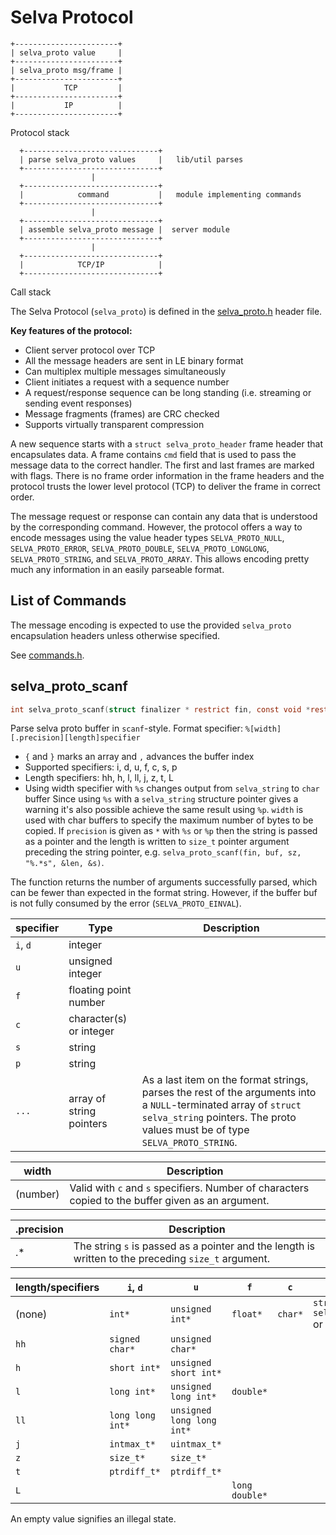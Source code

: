 <!--
Copyright (c) 2022-2023 SAULX

SPDX-License-Identifier: MIT
-->

Selva Protocol
==============


```
+-----------------------+
| selva_proto value     |
+-----------------------+
| selva_proto msg/frame |
+-----------------------+
|           TCP         |
+-----------------------+
|           IP          |
+-----------------------+
```
Protocol stack


```
  +------------------------------+
  | parse selva_proto values     |   lib/util parses
  +------------------------------+
                  |
  +------------------------------+
  |            command           |   module implementing commands
  +------------------------------+
                  |
  +------------------------------+
  | assemble selva_proto message |  server module
  +------------------------------+
                  |
  +------------------------------+
  |            TCP/IP            |
  +------------------------------+
```
Call stack


The Selva Protocol (`selva_proto`) is defined in the
[selva\_proto.h](../include/selva_proto.h) header file.

**Key features of the protocol:**

- Client server protocol over TCP
- All the message headers are sent in LE binary format
- Can multiplex multiple messages simultaneously
- Client initiates a request with a sequence number
- A request/response sequence can be long standing (i.e. streaming or sending event responses)
- Message fragments (frames) are CRC checked
- Supports virtually transparent compression

A new sequence starts with a `struct selva_proto_header` frame header that
encapsulates data. A frame contains `cmd` field that is used to pass the
message data to the correct handler. The first and last frames are marked with
flags. There is no frame order information in the frame headers and the protocol
trusts the lower level protocol (TCP) to deliver the frame in correct order.

The message request or response can contain any data that is understood by the
corresponding command. However, the protocol offers a way to encode messages
using the value header types `SELVA_PROTO_NULL`, `SELVA_PROTO_ERROR`,
`SELVA_PROTO_DOUBLE`, `SELVA_PROTO_LONGLONG`, `SELVA_PROTO_STRING`, and
`SELVA_PROTO_ARRAY`. This allows encoding pretty much any information in an
easily parseable format.

List of Commands
----------------

The message encoding is expected to use the provided `selva_proto` encapsulation
headers unless otherwise specified.

See [commands.h](../commands.h).

selva\_proto\_scanf
-------------------

```c
int selva_proto_scanf(struct finalizer * restrict fin, const void *restrict buf, size_t szbuf, const char * restrict fmt, ...);
```

Parse selva proto buffer in `scanf`-style.
Format specifier: `%[width][.precision][length]specifier`
- `{` and `}` marks an array and `,` advances the buffer index
- Supported specifiers: i, d, u, f, c, s, p
- Length specifiers: hh, h, l, ll, j, z, t, L
- Using width specifier with `%s` changes output from `selva_string` to `char` buffer
Since using `%s` with a `selva_string` structure pointer gives a warning it's
also possible achieve the same result using `%p`.
`width` is used with char buffers to specify the maximum number of bytes to
be copied.
If `precision` is given as `*` with `%s` or `%p` then the string is passed as
a pointer and the length is written to `size_t` pointer argument preceding the
string pointer, e.g. `selva_proto_scanf(fin, buf, sz, "%.*s", &len, &s)`.

The function returns the number of arguments successfully parsed, which can
be fewer than expected in the format string. However, if the buffer buf is
not fully consumed by the error (`SELVA_PROTO_EINVAL`).

| specifier | Type                      | Description |
|-----------|---------------------------|-------------|
| `i`, `d`  | integer                   |             |
| `u`       | unsigned integer          |             |
| `f`       | floating point number     |             |
| `c`       | character(s) or integer   |             |
| `s`       | string                    |             |
| `p`       | string                    |             |
| `...`     | array of string pointers  | As a last item on the format strings, parses the rest of the arguments into a `NULL`-terminated array of `struct selva_string` pointers. The proto values must be of type `SELVA_PROTO_STRING`. |

| width         | Description |
|---------------|-------------|
| (number)      | Valid with `c` and `s` specifiers. Number of characters copied to the buffer given as an argument. |

| .precision    | Description |
|---------------|-------------|
| .*            | The string `s` is passed as a pointer and the length is written to the preceding `size_t` argument. |

| **length/specifiers** | `i`, `d`          | `u`                       | `f`               | `c`       | `s`, `p`                              |
|-----------------------|-------------------|---------------------------|-------------------|-----------|---------------------------------------|
| (none)                | `int*`            | `unsigned int*`           | `float*`          | `char*`   | `struct selva_string**` or `char*`    |
| `hh`                  | `signed char*`    | `unsigned char*`          |                   |           |                                       |
| `h`                   | `short int*`      | `unsigned short int*`     |                   |           |                                       |
| `l`                   | `long int*`       | `unsigned long int*`      | `double*`         |           |                                       |
| `ll`                  | `long long int*`  | `unsigned long long int*` |                   |           |                                       |
| `j`                   | `intmax_t*`       | `uintmax_t*`              |                   |           |                                       |
| `z`                   | `size_t*`         | `size_t*`                 |                   |           |                                       |
| `t`                   | `ptrdiff_t*`      | `ptrdiff_t*`              |                   |           |                                       |
| `L`                   |                   |                           | `long double*`    |           |                                       |

An empty value signifies an illegal state.
